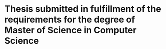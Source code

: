 # Thesis submitted in fulfillment of the requirements for the degree of Master of Science in Computer Science

